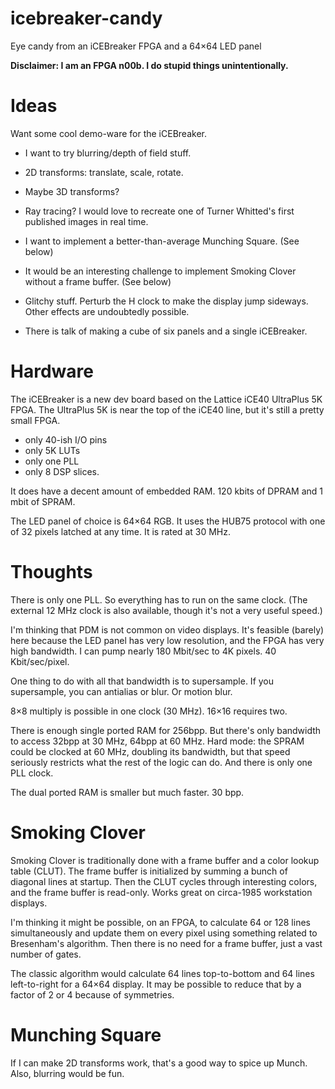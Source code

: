 # icebreaker-candy
Eye candy from an iCEBreaker FPGA and a 64×64 LED panel

**Disclaimer: I am an FPGA n00b.  I do stupid things unintentionally.**


# Ideas

Want some cool demo-ware for the iCEBreaker.

* I want to try blurring/depth of field stuff.

* 2D transforms: translate, scale, rotate.

* Maybe 3D transforms?

* Ray tracing?  I would love to recreate one of Turner Whitted's first
  published images in real time.

* I want to implement a better-than-average Munching Square.  (See below)

* It would be an interesting challenge to implement Smoking Clover without
a frame buffer.  (See below)

* Glitchy stuff.  Perturb the H clock to make the display jump sideways.
  Other effects are undoubtedly possible.

* There is talk of making a cube of six panels and a single iCEBreaker.


# Hardware

The iCEBreaker is a new dev board based on the Lattice iCE40 UltraPlus 5K FPGA.
The UltraPlus 5K is near the top of the iCE40 line, but it's still
a pretty small FPGA.

* only 40-ish I/O pins
* only 5K LUTs
* only one PLL
* only 8 DSP slices.

It does have a decent amount of embedded RAM.  120 kbits of DPRAM and 1
mbit of SPRAM.

The LED panel of choice is 64×64 RGB.  It uses the HUB75 protocol with
one of 32 pixels latched at any time.  It is rated at 30 MHz.


# Thoughts

There is only one PLL.  So everything has to run on the same clock.
(The external 12 MHz clock is also available, though it's not a
very useful speed.)

I'm thinking that PDM is not common on video displays.  It's feasible (barely)
here because the LED panel has very low resolution, and the FPGA has very
high bandwidth.  I can pump nearly 180 Mbit/sec to 4K pixels.
40 Kbit/sec/pixel.

One thing to do with all that bandwidth is to supersample.  If you
supersample, you can antialias or blur.  Or motion blur.

8×8 multiply is possible in one clock (30 MHz).  16×16 requires two.

There is enough single ported RAM for 256bpp.  But there's only bandwidth
to access 32bpp at 30 MHz, 64bpp at 60 MHz.  Hard mode: the SPRAM
could be clocked at 60 MHz, doubling its bandwidth, but that speed
seriously restricts what the rest of the logic can do.  And there
is only one PLL clock.

The dual ported RAM is smaller but much faster.  30 bpp.


# Smoking Clover

Smoking Clover is traditionally done with a frame buffer and a color
lookup table (CLUT).  The frame buffer is initialized by summing a
bunch of diagonal lines at startup.  Then the CLUT cycles through
interesting colors, and the frame buffer is read-only.  Works great on
circa-1985 workstation displays.

I'm thinking it might be possible, on an FPGA, to calculate 64 or 128
lines simultaneously and update them on every pixel using something
related to Bresenham's algorithm.  Then there is no need for a frame
buffer, just a vast number of gates.

The classic algorithm would calculate 64 lines top-to-bottom and 64
lines left-to-right for a 64×64 display.  It may be possible to
reduce that by a factor of 2 or 4 because of symmetries.


# Munching Square

If I can make 2D transforms work, that's a good way to spice up Munch.  Also,
blurring would be fun.
